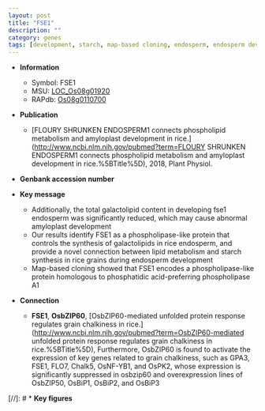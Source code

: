 ```yaml
---
layout: post
title: "FSE1"
description: ""
category: genes
tags: [development, starch, map-based cloning, endosperm, endosperm development]
---
```


* **Information**  
    + Symbol: FSE1  
    + MSU: [LOC_Os08g01920](http://rice.uga.edu/cgi-bin/ORF_infopage.cgi?orf=LOC_Os08g01920)  
    + RAPdb: [Os08g0110700](http://rapdb.dna.affrc.go.jp/viewer/gbrowse_details/irgsp1?name=Os08g0110700)  

* **Publication**  
    + [FLOURY SHRUNKEN ENDOSPERM1 connects phospholipid metabolism and amyloplast development in rice.](http://www.ncbi.nlm.nih.gov/pubmed?term=FLOURY SHRUNKEN ENDOSPERM1 connects phospholipid metabolism and amyloplast development in rice.%5BTitle%5D), 2018, Plant Physiol.

* **Genbank accession number**  

* **Key message**  
    + Additionally, the total galactolipid content in developing fse1 endosperm was significantly reduced, which may cause abnormal amyloplast development
    + Our results identify FSE1 as a phospholipase-like protein that controls the synthesis of galactolipids in rice endosperm, and provide a novel connection between lipid metabolism and starch synthesis in rice grains during endosperm development
    + Map-based cloning showed that FSE1 encodes a phospholipase-like protein homologous to phosphatidic acid-preferring phospholipase A1

* **Connection**  
    + __FSE1__, __OsbZIP60__, [OsbZIP60-mediated unfolded protein response regulates grain chalkiness in rice.](http://www.ncbi.nlm.nih.gov/pubmed?term=OsbZIP60-mediated unfolded protein response regulates grain chalkiness in rice.%5BTitle%5D),  Furthermore, OsbZIP60 is found to activate the expression of key genes related to grain chalkiness, such as GPA3, FSE1, FLO7, Chalk5, OsNF-YB1, and OsPK2, whose expression is significantly suppressed in osbzip60 and overexpression lines of OsbZIP50, OsBiP1, OsBiP2, and OsBiP3

[//]: # * **Key figures**  


